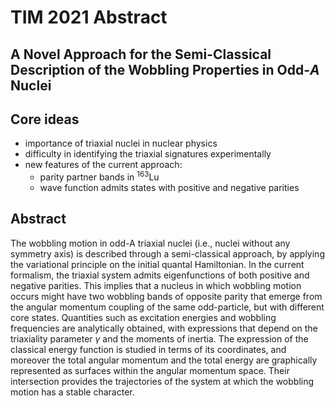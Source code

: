 # TIM 2021 Abstract

## A Novel Approach for the Semi-Classical Description of the Wobbling Properties in Odd-$A$ Nuclei

## Core ideas

- importance of triaxial nuclei in nuclear physics
- difficulty in identifying the triaxial signatures experimentally
- new features of the current approach:
  - parity partner bands in $^{163}$Lu
  - wave function admits states with positive and negative parities

## Abstract

The wobbling motion in odd-A triaxial nuclei (i.e., nuclei without any symmetry axis) is described through a semi-classical approach, by applying the variational principle on the initial quantal Hamiltonian. In the current formalism, the triaxial system admits eigenfunctions of both positive and negative parities. This implies that a nucleus in which wobbling motion occurs might have two wobbling bands of opposite parity that emerge from the angular momentum coupling of the same odd-particle, but with different core states. Quantities such as excitation energies and wobbling frequencies are analytically obtained, with expressions that depend on the triaxiality parameter $\gamma$ and the moments of inertia. The expression of the classical energy function is studied in terms of its coordinates, and moreover the total angular momentum and the total energy are graphically represented as surfaces within the angular momentum space. Their intersection provides the trajectories of the system at which the wobbling motion has a stable character.